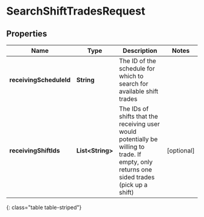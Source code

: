 # SearchShiftTradesRequest


## Properties

| Name | Type | Description | Notes |
| ------------ | ------------- | ------------- | ------------- |
| **receivingScheduleId** | **String** | The ID of the schedule for which to search for available shift trades |  |
| **receivingShiftIds** | **List&lt;String&gt;** | The IDs of shifts that the receiving user would potentially be willing to trade. If empty, only returns one sided trades (pick up a shift) |  [optional] |
{: class="table table-striped"}



